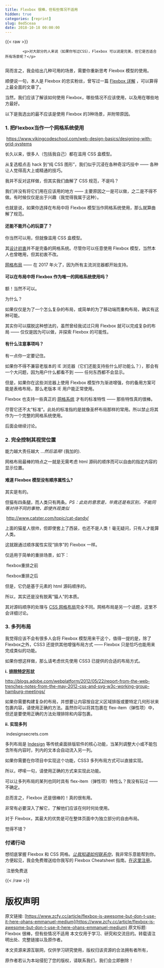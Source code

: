 ```yaml
---
title: Flexbox 很棒，但有些情况不适用
hidden: true
categories: [reprint]
slug: 8ed5ceaa
date: 2018-10-18 00:00:00
---
```


{{< raw >}}

            <p>对大部分的人来说（如果你写过CSS），Flexbox 可以说是完美，但它是否适合所有场景呢？</p>
<p><img src="https://cdn-images-1.medium.com/max/1600/1*GHWUvoGa5fZLrGRjQuSnKg.jpeg" alt=""></p>
<p>简而言之，我会给出几种可用的场景，需要你重新思考 Flexbox 模型的使用。</p>
<p>顺便说一句，本人是 Flexbox 的忠实粉丝，曾写过一篇 <a href="https://medium.freecodecamp.com/understanding-flexbox-everything-you-need-to-know-b4013d4dc9af"> Flexbox 详解</a> ，可以算得上最全面的文章了。</p>
<p>当然，我们应该了解该如何使用 Flexbox，哪些情况不应该使用，以及用在哪些地方最好。</p>
<p>以下是我选出的最不应该是使用 Flexbox 的3种场景，并附带原因。</p>
<h3><strong>1. 把Flexbox当作一个网格系统使用</strong></h3>
<p><img src="https://cdn-images-1.medium.com/max/1600/1*bOjvKp2CL7WH6d8XdVkEnw.png" alt="">
<a href="https://www.vikingcodeschool.com/web-design-basics/designing-with-grid-systems">https://www.vikingcodeschool.com/web-design-basics/designing-with-grid-systems</a></p>
<p>长久以来，很多人（包括我自己）都在滥用 CSS 盒模型。</p>
<p>从复选框点击 hack 到“纯 CSS 图形”，我们似乎沉浸在各种奇淫巧技中 —— 各种让人觉得高大上或精通的技巧。</p>
<p>我并不反对这样做，但其实我们曲解了 CSS 规范，不是吗？</p>
<p>我们并没有将它们用在应该用的地方 —— 主要原因之一是可以做，之二是不得不做。有时候仅仅是出于兴趣（我觉得我属于这种）。</p>
<p>也就是说，如果你选择在布局中将 Flexbox 模型当作网格系统使用，那么就算曲解了规范。</p>
<h4><strong>还能不能开心的玩耍了？</strong></h4>
<p>你当然可以用，但就像滥用 CSS 盒模型。</p>
<p>其<a href="">设计初衷</a>并不是完备的网格系统。尽管你可以任意使用 Flexbox 模型，当然本人也曾瞎用，但其初衷不改。</p>
<p><a href="">网格布局</a>  —— 在 2017 年火了，因为所有主流浏览器都开始支持。</p>
<h4><strong>可以在布局中将 Flexbox 作为唯一的网格系统使用吗？</strong></h4>
<p>额！当然不可以。</p>
<p>为什么？</p>
<p>如果仅仅是为了一个怎么复杂的布局，或简单的为了移动端而重构布局，确实有这种可能。</p>
<p>其实你可以摆脱这种想法的，虽然曾经我试过只用 Flexbox 就可以完成复杂的布局 —— 仅仅是因为可以做，并探索 Flexbox 的可能性。</p>
<h4><strong>有什么注意事项吗？</strong></h4>
<p>有一点你一定要记住。</p>
<p>如果你不得不兼容老版本的 IE 浏览器（它们还能支持些什么好功能么？），那会有一个大问题，因为用户什么都看不到 —— 任何东西都不会显示。</p>
<p>但是，如果你在这些浏览器上使用 Flexbox 模型作为渐进增强，你的备用方案可能是表格布局，那么老版本 IE 用户能正常使用。</p>
<p>Flexbox 也支持一些真正的 <a href="">网格系统</a> 才有的标准特性 —— 那些特性真的很棒。</p>
<p>尽管它还不太“标准”。此处的标准指的是就像圣杯布局那样的常用。所以禁止将其作为一个完整的网格系统使用。</p>
<p>后面会继续讨论。</p>
<h3><strong>2. 完全控制其视觉位置</strong></h3>
<p>能力越大责任越大 ...<em>然后滥用!</em> (我加的).</p>
<p>网格布局最棒的特点之一就是无需考虑 html 源码的顺序而可以自由的指定内容的显示位置。</p>
<h4><strong>难道 Flexbox 模型没有顺序属性么? </strong></h4>
<p>其实是有的。</p>
<p>但猫有四条腿，而人类只有两条。<em>PS：此处的意思是，毕竟还是有区别，不能同等对待不同的事物，即使外观类似</em></p>
<p><img src="https://cdn-images-1.medium.com/max/1600/1*FqN2jAlgxrH02c0wrZZvoQ.jpeg" alt="">
<a href="http://www.catster.com/topic/cat-dandy/">http://www.catster.com/topic/cat-dandy/</a></p>
<p>上面的猫星人很帅，但即使套上了西装，也还不是人类！毫无疑问，只有人才能算人类。</p>
<p>这就跟通过顺序属性实现“排序”的 Flexbox 一样。</p>
<p>仅适用于简单的重排场景，如下：</p>
<p><img src="https://cdn-images-1.medium.com/max/1600/1*N9Ga3Z2OEBCEfdTzQcOPHg.png" alt="">
flexbox重排之前</p>
<p><img src="https://cdn-images-1.medium.com/max/1600/1*om-VcwoLbwPf1IaAMzmOvw.png" alt="">
flexbox重排之后</p>
<p>但是，它仍是基于元素的 html 源码顺序的。</p>
<p>所以，其实还是没有脱离“猫人”的本质。</p>
<p>其对源码顺序的处理与 <a href="https://www.w3.org/TR/css-grid-1/#overview">CSS 网格布局</a>完全不同。网格布局是另一个话题，这里不会详细讨论。</p>
<h3><strong>3. 多列布局</strong></h3>
<p>我觉得应该不会有很多人会将 Flexbox 模型用来干这个，值得一提的是，除了Flexbox之外，CSS3 还提供其他增强布局方式 —— Flexbox 只是恰巧也能用来完成类似的功能。</p>
<p>如果你想这样做，那么请考虑优先使用 CSS3 已提供的合适的布局方式。</p>
<p><strong>i.</strong> <a href="https://www.w3.org/TR/2012/WD-css3-exclusions-20120503/"><strong>排除特定形状</strong></a></p>
<p><img src="https://cdn-images-1.medium.com/max/1600/1*xOzOdXwwEXLmRAVeS4r0wg.jpeg" alt=""><a href="http://blogs.adobe.com/webplatform/2012/05/22/report-from-the-web-trenches-notes-from-the-may-2012-css-and-svg-w3c-working-group-hamburg-meetings/">http://blogs.adobe.com/webplatform/2012/05/22/report-from-the-web-trenches-notes-from-the-may-2012-css-and-svg-w3c-working-group-hamburg-meetings/</a></p>
<p>如果你需要构建复杂的布局，并想要让内容按自定义区域排版或要特定几何形状来包裹内容，请使用正确的方法。虽然你可以将其包裹在 flex-item（弹性项）中，但还是要使用正确的方法处理排除和内容包裹。</p>
<p><strong>ii. 实现多列</strong></p>
<p><img src="https://cdn-images-1.medium.com/max/1600/1*lrWW6GkHG4n6AswnbJeq5g.jpeg" alt="">
indesignsecrets.com</p>
<p>多列布局是 <a href="http://www.adobe.com/products/indesign.html">Indesign</a> 等传统桌面排版软件的核心功能，当某列调整大小或不能包含所有内容时，列内的文本会自动流入另一列。</p>
<p>如果你需要在你项目中实现这个功能，CSS3 多列布局方式可以直接实现。</p>
<p>所以，啰嗦一句，请使用正确的方式来实现此功能。</p>
<p>可以让多列布局的某列也同时具有 flex-item（弹性项）特性么？我没有玩过 —— 不确定。</p>
<p>总而言之，Flexbox 还是很棒的！真的很有用。</p>
<p>非常有必要深入了解它，了解他们应该在何时何处使用。</p>
<p>对于 Flexbox，其最大的优势是可在整体页面中为独立部分的自由布局。</p>
<p>觉得不错？</p>
<h3>付诸行动</h3>
<p>想彻底掌握 Flexbox 和 CSS 网格。<a href="https://goo.gl/forms/5c9lgDcT2DQta0M63"><em>让我知道如何联系你</em></a>，我非常乐意能帮到你。方便起见，我会免费赠送给你我写的 Flexbox Cheatsheet 指南。<a href="https://goo.gl/forms/5c9lgDcT2DQta0M63">在这里注册</a>。</p>
<p><img src="https://cdn-images-1.medium.com/max/1600/1*Tg2lj3QvdhqZNn0vB2ri2w.jpeg" alt="">
注册免费送</p>

          
{{< /raw >}}

# 版权声明
原文链接: [https://www.zcfy.cc/article/flexbox-is-awesome-but-don-t-use-it-here-ohans-emmanuel-medium](https://www.zcfy.cc/article/flexbox-is-awesome-but-don-t-use-it-here-ohans-emmanuel-medium)
原文标题: Flexbox 很棒，但有些情况不适用
本文仅用于学习、研究和交流目的。转载请注明出处、完整链接以及原作者。 

本文资源来源互联网，仅供学习研究使用，版权归该资源的合法拥有者所有，

原作者若认为本站侵犯了您的版权，请联系我们，我们会立即删除！
